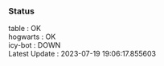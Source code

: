 ### Status


table : OK  
hogwarts : OK  
icy-bot : DOWN  
Latest Update : 2023-07-19 19:06:17.855603
